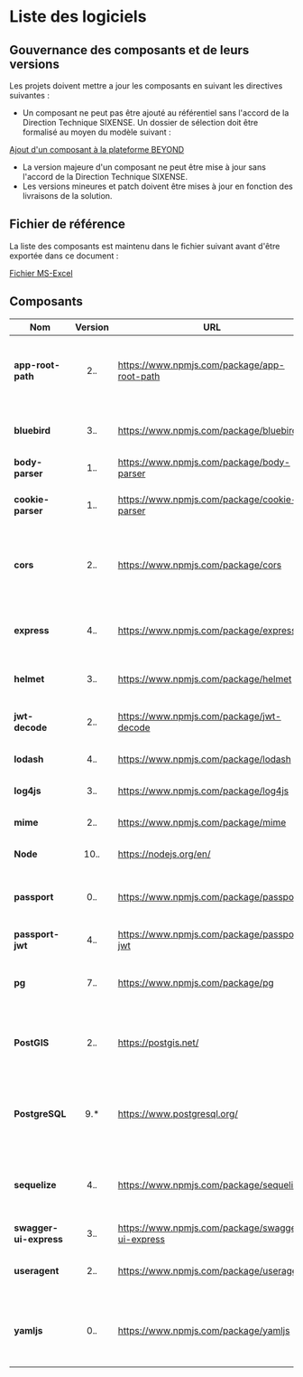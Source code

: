 # Liste des logiciels

## Gouvernance des composants et de leurs versions

Les projets doivent mettre a jour les composants en suivant les directives suivantes :

- Un composant ne peut pas être ajouté au référentiel sans l'accord de la Direction Technique SIXENSE.  Un dossier de sélection doit être formalisé au moyen du modèle suivant :

[Ajout d'un composant à la plateforme BEYOND](https://bitbucket.org/sxdibm/byd-all-documentation/src/master/00.Qualite/01.PlanQualiteTechnique/modeles-document/ajout-cots/01.cots-selection.md)

- La version majeure d'un composant ne peut être mise à jour sans l'accord de la Direction Technique SIXENSE.
- Les versions mineures et patch doivent être mises à jour en fonction des livraisons de la solution.

## Fichier de référence

La liste des composants est maintenu dans le fichier suivant avant d'être exportée dans ce document :

[Fichier MS-Excel](https://bitbucket.org/sxdibm/byd-all-documentation/src/master/01.byd-DataFactory/1.ArchitectureDossier/artifacts/02.cots-list/BYD-DF_COTSLists_v01.00.xlsx)

## Composants

|**Nom**|Version|URL|Licence|Description|
|---|:---:|---|:---:|---|
|**app-root-path**|2.*.*|https://www.npmjs.com/package/app-root-path|MIT|This simple module helps you access your application's root path from anywhere in the application without resorting to relative paths like require("../../path").|
|**bluebird**|3.*.*|https://www.npmjs.com/package/bluebird|MIT|Bluebird is a fully featured promise library with focus on innovative features and performance|
|**body-parser**|1.*.*|https://www.npmjs.com/package/body-parser|MIT|Node.js body parsing middleware.|
|**cookie-parser**|1.*.*|https://www.npmjs.com/package/cookie-parser|MIT|Parse Cookie header and populate req.cookies with an object keyed by the cookie names.|
|**cors**|2.*.*|https://www.npmjs.com/package/cors|MIT|CORS is a node.js package for providing a Connect/Express middleware that can be used to enable CORS with various options.|
|**express**|4.*.*|https://www.npmjs.com/package/express|MIT|Express.js, or simply Express, is a web application framework for Node.js, released as free and open-source software under the MIT License.|
|**helmet**|3.*.*|https://www.npmjs.com/package/helmet|MIT|Helmet helps you secure your Express apps by setting various HTTP headers.|
|**jwt-decode**|2.*.*|https://www.npmjs.com/package/jwt-decode|MIT|jwt-decode is a small browser library that helps decoding JWTs token which are Base64Url encoded.|
|**lodash**|4.*.*|https://www.npmjs.com/package/lodash|MIT|The Lodash library exported as Node.js modules.|
|**log4js**|3.*.*|https://www.npmjs.com/package/log4js|MIT|This is a conversion of the log4js framework to work with node|
|**mime**|2.*.*|https://www.npmjs.com/package/mime|MIT|A comprehensive, compact MIME type module.|
|**Node**|10.*.*|https://nodejs.org/en/|MIT|Node.js is a JavaScript runtime built on Chrome's V8 JavaScript engine.|
|**passport**|0.*.*|https://www.npmjs.com/package/passport|MIT|Passport's sole purpose is to authenticate requests, which it does through an extensible set of plugins known as strategies.|
|**passport-jwt**|4.*.*|https://www.npmjs.com/package/passport-jwt|MIT|A Passport strategy for authenticating with a JSON Web Token.|
|**pg**|7.*.*|https://www.npmjs.com/package/pg|MIT|Non-blocking PostgreSQL client for Node.js. Pure JavaScript and optional native libpq bindings.|
|**PostGIS**|2.*.*|https://postgis.net/|GPLv2|PostGIS is a spatial database extender for PostgreSQL object-relational database. It adds support for geographic objects allowing location queries to be run in SQL.|
|**PostgreSQL**|9.*|https://www.postgresql.org/|PostgreSQL License|PostgreSQL, is an object-relational database management system (ORDBMS) with an emphasis on extensibility and standards compliance|
|**sequelize**|4.*.*|https://www.npmjs.com/package/sequelize|MIT|Sequelize is a promise-based Node.js ORM for Postgres, MySQL, SQLite and Microsoft SQL Server. It features solid transaction support, relations, read replication and more.|
|**swagger-ui-express**|3.*.*|https://www.npmjs.com/package/swagger-ui-express|MIT|API documentation generator|
|**useragent**|2.*.*|https://www.npmjs.com/package/useragent|MIT|Useragent originated as port of browserscope.org's user agent parser project also known as ua-parser.|
|**yamljs**|0.*.*|https://www.npmjs.com/package/yamljs|MIT|Standalone JavaScript YAML 1.2 Parser & Encoder. Works under node.js and all major browsers. Also brings command line YAML/JSON conversion tools.|